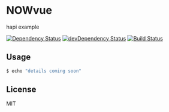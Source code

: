 # NOWvue

hapi example

[![Dependency Status](https://david-dm.org/webber0928/NOWvue.svg)](https://david-dm.org/webber0928/NOWvue)
[![devDependency Status](https://david-dm.org/webber0928/NOWvue/dev-status.svg?theme=shields.io)](https://david-dm.org/webber0928/NOWvue#info=devDependencies)
[![Build Status](https://travis-ci.org/webber0928/NOWvue.svg?branch=master)](https://travis-ci.org/webber0928/NOWvue)


## Usage

```bash
$ echo "details coming soon"
```


## License

MIT
